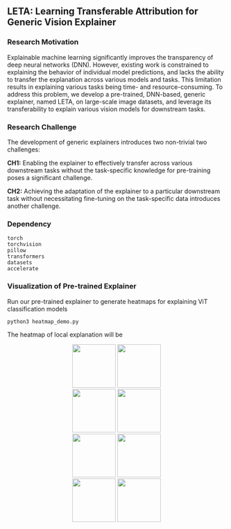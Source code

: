 ## LETA: Learning Transferable Attribution for Generic Vision Explainer

### Research Motivation

Explainable machine learning significantly improves the transparency of deep neural networks (DNN).
However, existing work is constrained to explaining the behavior of individual model predictions, and lacks the ability to transfer the explanation across various models and tasks.
This limitation results in explaining various tasks being time- and resource-consuming.
To address this problem, we develop a pre-trained, DNN-based, generic explainer, named LETA, on large-scale image datasets, and leverage its transferability to explain various vision models for downstream tasks.


### Research Challenge

The development of generic explainers introduces two non-trivial two challenges:

**CH1:** Enabling the explainer to effectively transfer across various downstream tasks without the task-specific knowledge for pre-training poses a significant challenge.

**CH2:** Achieving the adaptation of the explainer to a particular downstream task without necessitating fine-tuning on the task-specific data introduces another challenge.


### Dependency
````angular2html
torch 
torchvision
pillow
transformers
datasets
accelerate
````

### Visualization of Pre-trained Explainer

Run our pre-trained explainer to generate heatmaps for explaining ViT classification models
````angular2html
python3 heatmap_demo.py
````

The heatmap of local explanation will be
<div align=center>
<img width="100" height="100" src="https://anonymous.4open.science/r/LETA-D997/output/image/image-1-7-784.png">
<img width="100" height="100" src="https://anonymous.4open.science/r/LETA-D997/output/explanation/heatmap-image-1-7-784.png.png">
<br>
<img width="100" height="100" src="https://anonymous.4open.science/r/LETA-D997/output/image/image-0-9-416.png">
<img width="100" height="100" src="https://anonymous.4open.science/r/LETA-D997/output/explanation/heatmap-image-0-9-416.png.png">
<br>
<img width="100" height="100" src="https://anonymous.4open.science/r/LETA-D997/output/image/image-1-0-541.png">
<img width="100" height="100" src="https://anonymous.4open.science/r/LETA-D997/output/explanation/heatmap-image-1-0-541.png.png">
<br>
<img width="100" height="100" src="https://anonymous.4open.science/r/LETA-D997/output/image/image-1-30-542.png">
<img width="100" height="100" src="https://anonymous.4open.science/r/LETA-D997/output/explanation/heatmap-image-1-30-542.png.png">
</div>


